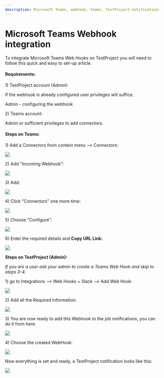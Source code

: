 ```yaml
---
description: Microsoft Teams, webhook, teams, TestProject notifications
---
```


# Microsoft Teams Webhook integration

To integrate Microsoft Teams Web Hooks on TestProject you will need to follow this quick and easy to set-up article.

#### **Requirements:** <a href="#h_d9da62f024" id="h_d9da62f024"></a>

1\) TestProject account (Admin):

If the webhook is already configured user privileges will suffice.

Admin - configuring the webhook

2\) Teams account:

Admin or sufficient privileges to add connectors.

#### **Steps on Teams:** <a href="#h_9ffac7326a" id="h_9ffac7326a"></a>

1\) Add a Connectors from context menu --> Connectors:

![](<../../.gitbook/assets/image (468) (1).png>)

2\) Add "Incoming Webhook":

![](<../../.gitbook/assets/image (461) (1).png>)

3\) Add:

![](<../../.gitbook/assets/image (467) (1).png>)

4\) Click "Connectors" one more time:

![](<../../.gitbook/assets/image (476) (1).png>)

5\) Choose "Configure":

![](<../../.gitbook/assets/image (469) (1).png>)

6\) Enter the required details and **Copy URL Link:**

![](<../../.gitbook/assets/image (460) (1).png>)

**Steps on TestProject (Admin):**

_If you are a user ask your admin to create a Teams Web Hook and skip to steps 3-4._

1\) go to Integrations --> Web Hooks + Slack --> Add Web Hook:

![](<../../.gitbook/assets/image (474) (1).png>)

2\) Add all the Required information:

![](<../../.gitbook/assets/image (464) (1).png>)

3\) You are now ready to add this Webhook to the job notifications, you can do it from here:

![](<../../.gitbook/assets/image (449) (1).png>)

4\) Choose the created WebHook:

![](<../../.gitbook/assets/image (455) (1).png>)

Now everything is set and ready, a TestProject notification looks like this:

![](<../../.gitbook/assets/image (450) (1).png>)
